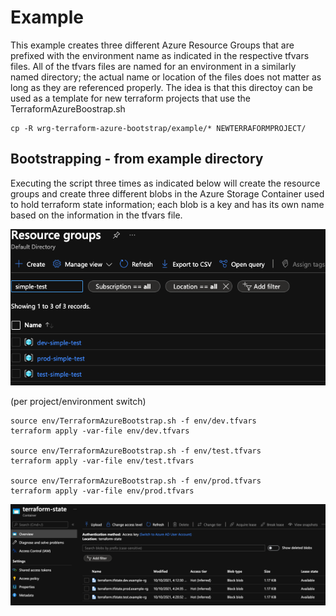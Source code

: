 # Example

This example creates three different Azure Resource Groups that are prefixed with the environment name as indicated in the respective tfvars files.  All of the tfvars files are named for an environment in a similarly named directory; the actual name or location of the files does not matter as long as they are referenced properly.  The idea is that this directoy can be used as a template for new terraform projects that use the TerraformAzureBoostrap.sh

```
cp -R wrg-terraform-azure-bootstrap/example/* NEWTERRAFORMPROJECT/
```

## Bootstrapping - from example directory
Executing the script three times as indicated below will create the resource groups and create three different blobs in the Azure Storage Container used to hold terraform state information; each blob is a key and has its own name based on the information in the tfvars file.

![Simple Test Resoruce Groups](../rg.png)

(per project/environment switch)

```
source env/TerraformAzureBootstrap.sh -f env/dev.tfvars
terraform apply -var-file env/dev.tfvars

source env/TerraformAzureBootstrap.sh -f env/test.tfvars
terraform apply -var-file env/test.tfvars

source env/TerraformAzureBootstrap.sh -f env/prod.tfvars
terraform apply -var-file env/prod.tfvars
```

![Terraform State in Azure Container](../state.png)
